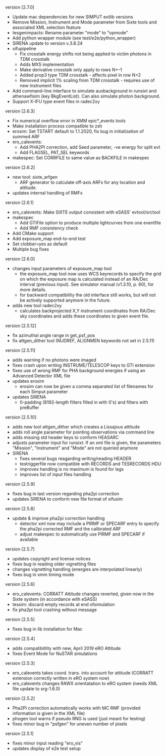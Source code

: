 version [2.7.0]
  - Update mac dependencies for new SIMPUT extlib versions
  - Remove Mission, Instrument and Mode parameter from Sixte tools
    and associated XML selection feature
  - tesgenimpacts: Rename parameter "mode" to "opmode"
  - Add python wrapper module (see test/e2e/python_wrapper)
  - SIRENA update to version v.3.8.24
  - xifupipeline
    * Fix crosstalk energy shifts not being applied
      to victim photons in TDM crosstalk
    * Adds MXS implementation
    * Make derivative crosstalk only apply to rows N+-1
    * Added prop3 type TDM crosstalk - affects pixel in row N+2
    * Removed implicit 1% scaling from TDM crosstalk - requires use
      of new instrument files
  - Add command-line interface to simulate auxbackground in runsixt
    and athenawfisim (key BkgEventList). Can also simulate photon
    background.
  - Support X-IFU type event files in radec2xy

version [2.6.3]
  - Fix numerical overflow error in XMM epic*_events tools
  - Make installation process compatible to zsh
  - erosim: Set TSTART default to 1.1.2020, fix bug in initialization of summed ARF
  - ero_calevents:
    * Add PHA2PI correction, add Seed parameter, -ve energy for split evt
    * Add FLAGSEL, PAT_SEL keywords
  - makespec: Set CORRFILE to same value as BACKFILE in makespec

version [2.6.2]
  - new tool: sixte_arfgen
    * ARF generator to calculate off-axis ARFs for any location and attitude.
  - updates internal handling of RMFs

version [2.6.1]
  - ero_calevents: Make SIXTE output consistent with eSASS' evtool/srctool
  - makespec
    * Add GTIFile option to produce multiple lightcurves from one eventfile
    * Add RMF consistency check
  - Add CMake support
  - Add exposure_map end-to-end test
  - Set clobber=yes as default
  - Multiple bug fixes

version [2.6.0]
  - changes input parameters of exposure_map tool
    * the exposure_map tool now uses WCS keyrecords to specify the grid on
      which the exposure map is calculated instead of an RA/Dec
      interval (previous input). See simulator manual (v1.3.10, p. 60), for
      more details.
    * for backward compatibility the old interface still works, but will not be
      actively supported anymore in the future.
  - adds new tool radec2xy
    * calculates backprojected X,Y instrument coordinates from RA/Dec sky
      coordinates and adds these coordinates to given event file.

version [2.5.12]
  - fix azimuthal angle range in get_psf_pos
  - fix attgen_dither tool (MJDREF, ALIGNMEN keywords not set in 2.5.11)

version [2.5.11]
  - adds warning if no photons were imaged
  - fixes crash upon writing INSTRUME/TELESCOP keys to GTI
    extension
  - fixes use of wrong RMF for PHA background energies if using
    an Advanced Detector XML file
  - updates erosim
    * erosim can now be given a comma separated list of filenames
      for each Simput parameter
  - updates SIRENA
    * 0-padding (8192-length filters filled in with 0's) and
      filters with preBuffer

version [2.5.10]
 - adds new tool attgen_dither which creates a Lissajous attitude
 - adds roll angle parameter for pointing observations via command line
 - adds missing std header keys to conform HEASARC
 - adjusts parameter input for runsixt. If an xml file is given,
   the parameters "Mission", "Instrument" and "Mode" are not queried anymore
 - SIRENA
   * fixes several bugs reagarding writing/reading HEADER
   * testriggerfile now compatible with RECORDS and
     TESRECORDS HDU
   * improves handling is no maximum is found for lags
   * improves list of input files handling

version [2.5.9]
 - fixes bug in last version regarding pha2pi correction
 - updates SIRENA to conform new file format of xifusim

version [2.5.8]
 - update & improve pha2pi correction handling
   * detector xml now may include a PIRMF or SPECARF
     entry to specify the pha2pi corrected RMF and the
     calibrated ARF
   * adjust makespec to automatically use PIRMF and
     SPECARF if available

version [2.5.7]
 - updates copyright and license notices
 - fixes bug in reading older vignetting files
 - changes vignetting handling (energies are interpolated linearly)
 - fixes bug in xmm timing mode

version [2.5.6]
 - ero_calevents: CORRATT Attitude changes reverted, given now
   in the Sixte system (in accordance with eSASS)
 - tessim: discard empty records at end ofsimulation
 - fix pha2pi tool crashing without message

version [2.5.5]
 - fixes bug in lib installation for Mac

version [2.5.4]
 - adds compatibitlity with new, April 2019 eRO Attitude
 - fixes Event Mode for NuSTAR simulations

version [2.5.3]
 - ero_calevents takes coord. trans. into account for attitude
   (CORRATT extension correctly written in eRO system now)
 - ero_calevents changes RAWX orientatation to eRO system
   (needs XML file update to srg-1.6.0)

version [2.5.2]
  - Pha2Pi correction automatically works with MC RMF (provided
    information is given in the XML file)
  - phogen tool warns if pseudo RNG is used (just meant for testing)
  - fixes minor bug in "psfgen" for uneven number of pixels

version [2.5.1]
  - fixes minor input reading "ero_vis"
  - updates display of e2e test setup
